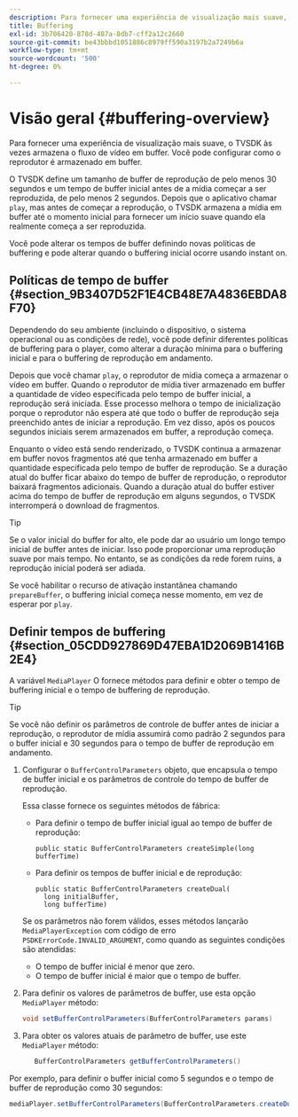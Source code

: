 ```yaml
---
description: Para fornecer uma experiência de visualização mais suave, o TVSDK às vezes armazena o fluxo de vídeo em buffer. Você pode configurar como o reprodutor é armazenado em buffer.
title: Buffering
exl-id: 3b706420-878d-487a-8db7-cff2a12c2660
source-git-commit: be43bbbd1051886c8979ff590a3197b2a7249b6a
workflow-type: tm+mt
source-wordcount: '500'
ht-degree: 0%

---
```


# Visão geral {#buffering-overview}

Para fornecer uma experiência de visualização mais suave, o TVSDK às vezes armazena o fluxo de vídeo em buffer. Você pode configurar como o reprodutor é armazenado em buffer.

O TVSDK define um tamanho de buffer de reprodução de pelo menos 30 segundos e um tempo de buffer inicial antes de a mídia começar a ser reproduzida, de pelo menos 2 segundos. Depois que o aplicativo chamar `play`, mas antes de começar a reprodução, o TVSDK armazena a mídia em buffer até o momento inicial para fornecer um início suave quando ela realmente começa a ser reproduzida.

Você pode alterar os tempos de buffer definindo novas políticas de buffering e pode alterar quando o buffering inicial ocorre usando instant on.

## Políticas de tempo de buffer {#section_9B3407D52F1E4CB48E7A4836EBDA8F70}

Dependendo do seu ambiente (incluindo o dispositivo, o sistema operacional ou as condições de rede), você pode definir diferentes políticas de buffering para o player, como alterar a duração mínima para o buffering inicial e para o buffering de reprodução em andamento.

Depois que você chamar `play`, o reprodutor de mídia começa a armazenar o vídeo em buffer. Quando o reprodutor de mídia tiver armazenado em buffer a quantidade de vídeo especificada pelo tempo de buffer inicial, a reprodução será iniciada. Esse processo melhora o tempo de inicialização porque o reprodutor não espera até que todo o buffer de reprodução seja preenchido antes de iniciar a reprodução. Em vez disso, após os poucos segundos iniciais serem armazenados em buffer, a reprodução começa.

Enquanto o vídeo está sendo renderizado, o TVSDK continua a armazenar em buffer novos fragmentos até que tenha armazenado em buffer a quantidade especificada pelo tempo de buffer de reprodução. Se a duração atual do buffer ficar abaixo do tempo de buffer de reprodução, o reprodutor baixará fragmentos adicionais. Quando a duração atual do buffer estiver acima do tempo de buffer de reprodução em alguns segundos, o TVSDK interromperá o download de fragmentos.

>[!TIP]
>
>Se o valor inicial do buffer for alto, ele pode dar ao usuário um longo tempo inicial de buffer antes de iniciar. Isso pode proporcionar uma reprodução suave por mais tempo. No entanto, se as condições da rede forem ruins, a reprodução inicial poderá ser adiada.

Se você habilitar o recurso de ativação instantânea chamando `prepareBuffer`, o buffering inicial começa nesse momento, em vez de esperar por `play`.

## Definir tempos de buffering {#section_05CDD927869D47EBA1D2069B1416B2E4}

A variável `MediaPlayer` O fornece métodos para definir e obter o tempo de buffering inicial e o tempo de buffering de reprodução.

>[!TIP]
>
>Se você não definir os parâmetros de controle de buffer antes de iniciar a reprodução, o reprodutor de mídia assumirá como padrão 2 segundos para o buffer inicial e 30 segundos para o tempo de buffer de reprodução em andamento.

1. Configurar o `BufferControlParameters` objeto, que encapsula o tempo de buffer inicial e os parâmetros de controle do tempo de buffer de reprodução.

   Essa classe fornece os seguintes métodos de fábrica:

   * Para definir o tempo de buffer inicial igual ao tempo de buffer de reprodução:

      ```
      public static BufferControlParameters createSimple(long bufferTime)
      ```

   * Para definir os tempos de buffer inicial e de reprodução:

      ```
      public static BufferControlParameters createDual( 
        long initialBuffer,  
        long bufferTime)
      ```
   Se os parâmetros não forem válidos, esses métodos lançarão `MediaPlayerException` com código de erro `PSDKErrorCode.INVALID_ARGUMENT`, como quando as seguintes condições são atendidas:

   * O tempo de buffer inicial é menor que zero.
   * O tempo de buffer inicial é maior que o tempo de buffer.


1. Para definir os valores de parâmetros de buffer, use esta opção `MediaPlayer` método:

   ```java
   void setBufferControlParameters(BufferControlParameters params)
   ```

1. Para obter os valores atuais de parâmetro de buffer, use este `MediaPlayer` método:

   ```java
      BufferControlParameters getBufferControlParameters()  
   ```

<!--<a id="example_DE0580B3AD404635825D3301C1F096B6"></a>-->

Por exemplo, para definir o buffer inicial como 5 segundos e o tempo de buffer de reprodução como 30 segundos:

```java
mediaPlayer.setBufferControlParameters(BufferControlParameters.createDual(5000, 30000));
```
